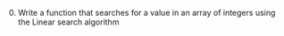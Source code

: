 0. Write a function that searches for a value in an array of integers using the Linear search algorithm
